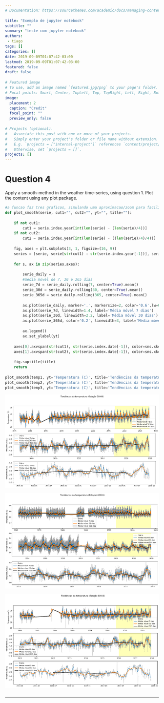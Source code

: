 ```yaml
---
# Documentation: https://sourcethemes.com/academic/docs/managing-content/

title: "Exemplo de jupyter notebook"
subtitle: ""
summary: "teste com jupyter notebook"
authors: 
 - tiago
tags: []
categories: []
date: 2019-09-09T01:07:42-03:00
lastmod: 2019-09-09T01:07:42-03:00
featured: false
draft: false

# Featured image
# To use, add an image named `featured.jpg/png` to your page's folder.
# Focal points: Smart, Center, TopLeft, Top, TopRight, Left, Right, BottomLeft, Bottom, BottomRight.
image:
  placement: 2
  caption: "Credit"
  focal_point: ""
  preview_only: false

# Projects (optional).
#   Associate this post with one or more of your projects.
#   Simply enter your project's folder or file name without extension.
#   E.g. `projects = ["internal-project"]` references `content/project/deep-learning/index.md`.
#   Otherwise, set `projects = []`.
projects: []
---
```


# Question 4

Apply a smooth-method in the weather time-series, using question 1. Plot the content using any plot package.


```python
#a funcao faz tres graficos, simulando uma aproximacao/zoom para facilitar a visualizacao do efeito da media movel
def plot_smooth(serie, cut1="", cut2="", yt="", title=""):
    
    if not cut1:
        cut1 = serie.index.year[int(len(serie) - (len(serie)/4))]
    if not cut2:
        cut2 = serie.index.year[int(len(serie) - ((len(serie)/4)/4))]
    
    fig, axes = plt.subplots(3, 1, figsize=(16, 9))
    series = [serie, serie[str(cut1) : str(serie.index.year[-1])], serie[str(cut2) : str(serie.index.year[-1])]]
    
    for s, ax in zip(series,axes):

        serie_daily = s
        #media movel de 7, 30 e 365 dias                        
        serie_7d = serie_daily.rolling(7, center=True).mean()
        serie_30d = serie_daily.rolling(30, center=True).mean()
        serie_365d = serie_daily.rolling(365, center=True).mean()
       
        ax.plot(serie_daily, marker='.', markersize=2, color='0.6',lw=0.6, label='Diário')
        ax.plot(serie_7d, linewidth=1.4, label='Média móvel 7 dias')
        ax.plot(serie_30d, linewidth=2.2, label='Média móvel 30 dias')
        ax.plot(serie_365d, color='0.2', linewidth=3, label='Média móvel 365 dias')
        
        ax.legend()
        ax.set_ylabel(yt)
    
    axes[0].axvspan(str(cut1), str(serie.index.date[-1]), color=sns.xkcd_rgb['yellow'], alpha=0.3)
    axes[1].axvspan(str(cut2), str(serie.index.date[-1]), color=sns.xkcd_rgb['yellow'], alpha=0.3)
    
    fig.suptitle(title)
    return

plot_smooth(temp1, yt='Temperatura (C)', title='Tendências da temperatura (Estação 59999)')
plot_smooth(temp2, yt='Temperatura (C)', title='Tendências da temperatura (Estação 60020)')
plot_smooth(temp3, yt='Temperatura (C)', title='Tendências da temperatura (Estação 60046)')
```


![png](./questions_python_RESOLVIDAS_TIAGO_32_0.png)



![png](./questions_python_RESOLVIDAS_TIAGO_32_1.png)



![png](./questions_python_RESOLVIDAS_TIAGO_32_2.png)



```python

```

<hr>
